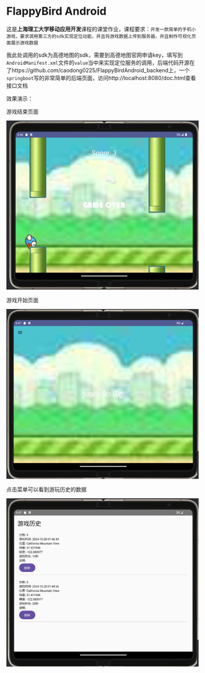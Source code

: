 # FlappyBird Android

这是**上海理工大学移动应用开发**课程的课堂作业，课程要求：`开发一款简单的手机小游戏，要求调用第三方的sdk实现定位动能，并且将游戏数据上传到服务器，并且制作可视化页面展示游戏数据`

我此处调用的sdk为高德地图的sdk，需要到高德地图官网申请key，填写到`AndroidManifest.xml`文件的`value`当中来实现定位服务的调用，后端代码开源在了https://github.com/caodong0225/FlappyBirdAndroid_backend上，一个`springboot`写的非常简单的后端页面，访问http://localhost:8080/doc.html查看接口文档

效果演示：

游戏结束页面

![1](./docs/1.png)

游戏开始页面

![2](./docs/2.png)

点击菜单可以看到游玩历史的数据

![3](./docs/3.png)